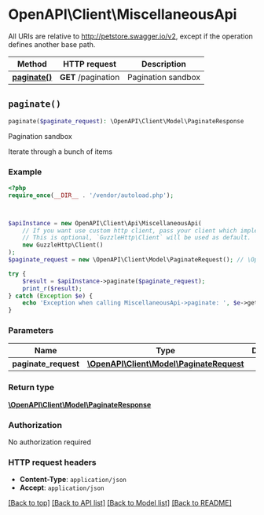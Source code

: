 # OpenAPI\Client\MiscellaneousApi

All URIs are relative to http://petstore.swagger.io/v2, except if the operation defines another base path.

| Method | HTTP request | Description |
| ------------- | ------------- | ------------- |
| [**paginate()**](MiscellaneousApi.md#paginate) | **GET** /pagination | Pagination sandbox |


## `paginate()`

```php
paginate($paginate_request): \OpenAPI\Client\Model\PaginateResponse
```

Pagination sandbox

Iterate through a bunch of items

### Example

```php
<?php
require_once(__DIR__ . '/vendor/autoload.php');



$apiInstance = new OpenAPI\Client\Api\MiscellaneousApi(
    // If you want use custom http client, pass your client which implements `GuzzleHttp\ClientInterface`.
    // This is optional, `GuzzleHttp\Client` will be used as default.
    new GuzzleHttp\Client()
);
$paginate_request = new \OpenAPI\Client\Model\PaginateRequest(); // \OpenAPI\Client\Model\PaginateRequest

try {
    $result = $apiInstance->paginate($paginate_request);
    print_r($result);
} catch (Exception $e) {
    echo 'Exception when calling MiscellaneousApi->paginate: ', $e->getMessage(), PHP_EOL;
}
```

### Parameters

| Name | Type | Description  | Notes |
| ------------- | ------------- | ------------- | ------------- |
| **paginate_request** | [**\OpenAPI\Client\Model\PaginateRequest**](../Model/PaginateRequest.md)|  | [optional] |

### Return type

[**\OpenAPI\Client\Model\PaginateResponse**](../Model/PaginateResponse.md)

### Authorization

No authorization required

### HTTP request headers

- **Content-Type**: `application/json`
- **Accept**: `application/json`

[[Back to top]](#) [[Back to API list]](../../README.md#endpoints)
[[Back to Model list]](../../README.md#models)
[[Back to README]](../../README.md)
